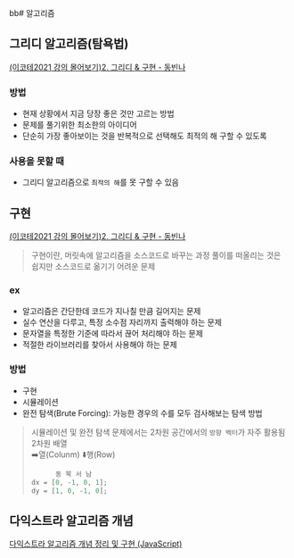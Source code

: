 bb# 알고리즘

## 그리디 알고리즘(탐욕법)

[(이코테2021 강의 몰어보기)2. 그리디 & 구현 - 동빈나]("https://www.youtube.com/watch?v=2zjoKjt97vQ&list=PLRx0vPvlEmdAghTr5mXQxGpHjWqSz0dgC&index=2")

### 방법

- 현재 상황에서 지금 당장 좋은 것만 고르는 방법
- 문제를 풀기위한 최소한의 아이디어
- 단순히 가장 좋아보이는 것을 반복적으로 선택해도 최적의 해 구할 수 있도록

### 사용을 못할 때

- 그리디 알고리즘으로 `최적의 해`를 못 구할 수 있음

## 구현

[(이코테2021 강의 몰어보기)2. 그리디 & 구현 - 동빈나]("https://www.youtube.com/watch?v=2zjoKjt97vQ&list=PLRx0vPvlEmdAghTr5mXQxGpHjWqSz0dgC&index=2")

> 구현이란, 머릿속에 알고리즘을 소스코드로 바꾸는 과정
> 풀이를 떠올리는 것은 쉽지만 소스코드로 옮기기 어려운 문제

### ex

- 알고리즘은 간단한데 코드가 지나칠 만큼 길어지는 문제
- 실수 연산을 다루고, 특정 소수점 자리까지 출력해야 하는 문제
- 문자열을 특정한 기준에 따라서 끊어 처리해야 하는 문제
- 적절한 라이브러리를 찾아서 사용해야 하는 문제

### 방법

- 구현
- 시뮬레이션
- 완전 탐색(Brute Forcing): 가능한 경우의 수를 모두 검사해보는 탐색 방법

> 시뮬레이션 및 완전 탐색 문제에서는 2차원 공간에서의 `방향 벡터`가 자주 활용됨 </br>
> 2차원 배열 </br>
> ➡️열(Colunm) ⬇️행(Row)
>
> ```js
>       동 북 서 남
> dx = [0, -1, 0, 1];
> dy = [1, 0, -1, 0];
> ```

## 다익스트라 알고리즘 개념

[다익스트라 알고리즘 개념 정리 및 구현 (JavaScript)]("https://han-joon-hyeok.github.io/posts/dijkstra-algorithm/")
